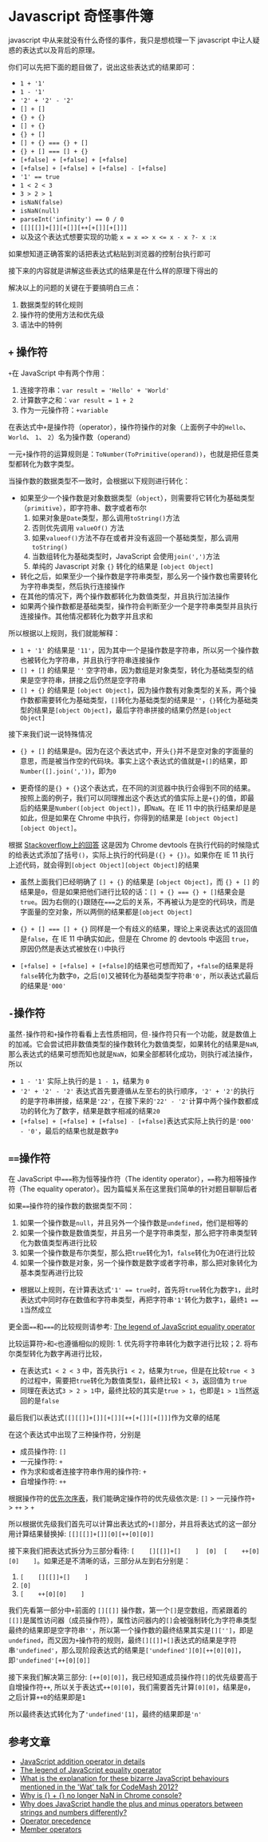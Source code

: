 # Javascript 奇怪事件簿

javascript 中从来就没有什么奇怪的事件，我只是想梳理一下 javascript 中让人疑惑的表达式以及背后的原理。

你们可以先把下面的题目做了，说出这些表达式的结果即可：

* `1 + '1'`
* `1 - '1'`
* `'2' + '2' - '2'`
* `[] + []`
* `{} + {}`
* `[] + {}`
* `{} + []`
* `[] + {} === {} + []`
* `{} + [] === [] + {}`
* `[+false] + [+false] + [+false]`
* `[+false] + [+false] + [+false] - [+false]`
* `'1' == true`
* `1 < 2 < 3`
* `3 > 2 > 1`
* `isNaN(false)`
* `isNaN(null)`
* `parseInt('infinity') == 0 / 0`
* `[[][[]]+[]][+[]][++[+[]][+[]]]`
* 以及这个表达式想要实现的功能 `x = x => x <= x - x ?- x :x`

如果想知道正确答案的话把表达式粘贴到浏览器的控制台执行即可

接下来的内容就是讲解这些表达式的结果是在什么样的原理下得出的

解决以上的问题的关键在于要搞明白三点：

1. 数据类型的转化规则
2. 操作符的使用方法和优先级
3. 语法中的特例

## `+` 操作符

`+`在 JavaScript 中有两个作用：

1. 连接字符串：`var result = 'Hello' + 'World'`
2. 计算数字之和：`var result = 1 + 2`
3. 作为一元操作符：`+variable`

在表达式中`+`是操作符（operator），操作符操作的对象（上面例子中的`Hello`、 `World`、 `1`、 `2`）名为操作数（operand）

一元`+`操作符的运算规则是：`ToNumber(ToPrimitive(operand))`，也就是把任意类型都转化为数字类型。

当操作数的数据类型不一致时，会根据以下规则进行转化：

* 如果至少一个操作数是对象数据类型（`object`），则需要将它转化为基础类型（`primitive`），即字符串、数字或者布尔
  1. 如果对象是`Date`类型，那么调用`toString()`方法
  2. 否则优先调用 `valueOf()` 方法
  3. 如果`valueof()`方法不存在或者并没有返回一个基础类型，那么调用`toString()`
  4. 当数组转化为基础类型时，JavaScript 会使用`join(',')`方法
  5. 单纯的 Javascript 对象 `{}` 转化的结果是 `[object Object]`
* 转化之后，如果至少一个操作数是字符串类型，那么另一个操作数也需要转化为字符串类型，然后执行连接操作
* 在其他的情况下，两个操作数都转化为数值类型，并且执行加法操作
* 如果两个操作数都是基础类型，操作符会判断至少一个是字符串类型并且执行连接操作。其他情况都转化为数字并且求和

所以根据以上规则，我们就能解释：

* `1 + '1'` 的结果是 `'11'`，因为其中一个是操作数是字符串，所以另一个操作数也被转化为字符串，并且执行字符串连接操作
* `[] + []` 的结果是 `''` 空字符串，因为数组是对象类型，转化为基础类型的结果是空字符串，拼接之后仍然是空字符串
* `[] + {}` 的结果是 `[object Object]`，因为操作数有对象类型的关系，两个操作数都需要转化为基础类型，`[]`转化为基础类型的结果是`''`，`{}`转化为基础类型的结果是`[object Object]`，最后字符串拼接的结果仍然是`[object Object]`

接下来我们说一说特殊情况

* `{} + []` 的结果是`0`。因为在这个表达式中，开头`{}`并不是空对象的字面量的意思，而是被当作空的代码块。事实上这个表达式的值就是`+[]`的结果，即`Number([].join(','))`，即为`0`

* 更奇怪的是`{} + {}`这个表达式，在不同的浏览器中执行会得到不同的结果。
按照上面的例子，我们可以同理推出这个表达式的值实际上是`+{}`的值，即最后的结果是`Number([object Object])`，即`NaN`。在 IE 11 中的执行结果却是是如此，但是如果在 Chrome 中执行，你得到的结果是 `[object Object][object Object]`。

根据 [Stackoverflow上的回答](https://stackoverflow.com/questions/36438034/why-is-no-longer-nan-in-chrome-console) 这是因为 Chrome devtools 在执行代码的时候隐式的给表达式添加了括号`()`，实际上执行的代码是`({} + {})`。如果你在 IE 11 执行上述代码，就会得到`[object Object][object Object]`的结果

* 虽然上面我们已经明确了 `[] + {}` 的结果是 `[object Object]`，而 `{} + []` 的结果是`0`，但是如果把他们进行比较的话：`[] + {} === {} + []`结果会是`true`。因为右侧的`{}`跟随在`===`之后的关系，不再被认为是空的代码块，而是字面量的空对象，所以两侧的结果都是`[object Object]`

* `{} + [] === [] + {}` 同样是一个有歧义的结果，理论上来说表达式的返回值是`false`，在 IE 11 中确实如此，但是在 Chrome 的 devtools 中返回 `true`，原因仍然是表达式被放在`()`中执行

* `[+false] + [+false] + [+false]`的结果也可想而知了，`+false`的结果是将`false`转化为数字`0`，之后`[0]`又被转化为基础类型字符串`'0'`，所以表达式最后的结果是`'000'`

## `-`操作符

虽然`-`操作符和`+`操作符看看上去性质相同，但`-`操作符只有一个功能，就是数值上的加减。它会尝试把非数值类型的操作数转化为数值类型，如果转化的结果是`NaN`, 那么表达式的结果可想而知也就是`NaN`，如果全部都转化成功，则执行减法操作，所以

* `1 - '1'` 实际上执行的是 `1 - 1`，结果为 `0`
* `'2' + '2' - '2'` 表达式首先要遵循从左至右的执行顺序，`'2' + '2'`的执行的是字符串拼接，结果是`'22'`，在接下来的`'22' - '2'`计算中两个操作数都成功的转化为了数字，结果是数字相减的结果`20`
* `[+false] + [+false] + [+false] - [+false]`表达式实际上执行的是`'000' - '0'`，最后的结果也就是数字`0`

## `==`操作符

在 JavaScript 中`===`称为恒等操作符（The identity operator），`==`称为相等操作符（The equality operator）。因为篇幅关系在这里我们简单的针对题目聊聊后者

如果`==`操作符的操作数的数据类型不同：
1. 如果一个操作数是`null`，并且另外一个操作数是`undefined`，他们是相等的
2. 如果一个操作数是数值类型，并且另一个是字符串类型，那么把字符串类型转化为数值类型再进行比较
3. 如果一个操作数是布尔类型，那么把`true`转化为1，`false`转化为0在进行比较
4. 如果一个操作数是对象，另一个操作数是数字或者字符串，那么把对象转化为基本类型再进行比较

* 根据以上规则，在计算表达式`'1' == true`时，首先将`true`转化为数字`1`，此时表达式中同时存在数值和字符串类型，再把字符串`'1'`转化为数字`1`，最终`1 == 1`当然成立

更全面`==`和`===`的比较规则请参考: [The legend of JavaScript equality operator](https://dmitripavlutin.com/the-legend-of-javascript-equality-operator/)

比较运算符`>`和`<`也遵循相似的规则: 1. 优先将字符串转化为数字进行比较；2. 将布尔类型转化为数字再进行比较，

* 在表达式`1 < 2 < 3` 中，首先执行`1 < 2`，结果为`true`，但是在比较`true < 3`的过程中，需要把`true`转化为数值类型`1`，最终比较`1 < 3`，返回值为 `true`
* 同理在表达式`3 > 2 > 1`中，最终比较的其实是`true > 1`，也即是`1 > 1`当然返回的是`false`


最后我们以表达式`[[][[]]+[]][+[]][++[+[]][+[]]]`作为文章的结尾

在这个表达式中出现了三种操作符，分别是
- 成员操作符: `[]`
- 一元操作符: `+`
- 作为求和或者连接字符串作用的操作符: `+`
- 自增操作符: `++`

根据操作符的[优先次序表](https://developer.mozilla.org/en-US/docs/Web/JavaScript/Reference/Operators/Operator_Precedence)，我们能确定操作符的优先级依次是: `[]` > 一元操作符`+` > `++` > `+`

所以根据优先级我们首先可以计算出表达式的`+[]`部分，并且将表达式的这一部分用计算结果替换掉: `[[][[]]+[]][0][++[0][0]]`

接下来我们把表达式拆分为三部分看待: `[    [][[]]+[]    ]  [0]  [    ++[0][0]    ]`。如果还是不清晰的话，三部分从左到右分别是：
1. `[    [][[]]+[]    ]`
2. `[0]`
3. `[    ++[0][0]    ]`

我们先看第一部分中`+`前面的 `[][[]]` 操作数，第一个`[]`是空数组，而紧跟着的`[[]]`是属性访问器（成员操作符），属性访问器内的`[]`会被强制转化为字符串类型最终的结果即是空字符串`''`，所以第一个操作数的最终结果其实是`[]['']`，即是`undefined`，而又因为`+`操作符的规则，最终`[][[]]+[]`表达式的结果是字符串`'undefined'`，那么现阶段表达式的结果是`['undefined'][0][++[0][0]]`，即`'undefined'[++[0][0]]`

接下来我们解决第三部分: `[++[0][0]]`，我已经知道成员操作符`[]`的优先级要高于自增操作符`++`, 所以关于表达式`++[0][0]`，我们需要首先计算`[0][0]`，结果是`0`，之后计算`++0`的结果即是`1`

所以最终表达式转化为了`'undefined'[1]`，最终的结果即是`'n'`




## 参考文章

- [JavaScript addition operator in details](https://dmitripavlutin.com/javascriptss-addition-operator-demystified/)
- [The legend of JavaScript equality operator](https://dmitripavlutin.com/the-legend-of-javascript-equality-operator/)
- [What is the explanation for these bizarre JavaScript behaviours mentioned in the 'Wat' talk for CodeMash 2012?](https://stackoverflow.com/questions/9032856/what-is-the-explanation-for-these-bizarre-javascript-behaviours-mentioned-in-the)
- [Why is {} + {} no longer NaN in Chrome console?](https://stackoverflow.com/questions/36438034/why-is-no-longer-nan-in-chrome-console)
- [Why does JavaScript handle the plus and minus operators between strings and numbers differently?](https://stackoverflow.com/questions/24383788/why-does-javascript-handle-the-plus-and-minus-operators-between-strings-and-numb)
- [Operator precedence](https://developer.mozilla.org/en-US/docs/Web/JavaScript/Reference/Operators/Operator_Precedence)
- [Member operators](http://learnjavascript.co.uk/reference/operators/member.html)